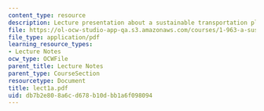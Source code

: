 ```yaml
---
content_type: resource
description: Lecture presentation about a sustainable transportation plan for MIT.
file: https://ol-ocw-studio-app-qa.s3.amazonaws.com/courses/1-963-a-sustainable-transportation-plan-for-mit-spring-2007/db7b2e808a6cd678b10dbb1a6f098094_lect1a.pdf
file_type: application/pdf
learning_resource_types:
- Lecture Notes
ocw_type: OCWFile
parent_title: Lecture Notes
parent_type: CourseSection
resourcetype: Document
title: lect1a.pdf
uid: db7b2e80-8a6c-d678-b10d-bb1a6f098094
---
```

